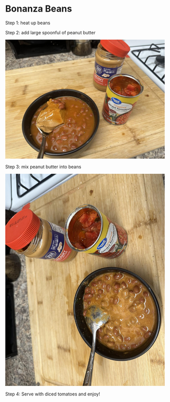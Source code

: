 # Bonanza Beans

Step 1: heat up beans

Step 2: add large spoonful of peanut butter

![image](./images/bb_part1.jpg)

Step 3: mix peanut butter into beans

![image](./images/bb_part2.jpg)

Step 4: Serve with diced tomatoes and enjoy!